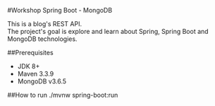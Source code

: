#Workshop Spring Boot - MongoDB

This is a blog's REST API.  
The project's goal is explore and learn about Spring, Spring Boot and MongoDB technologies.

##Prerequisites
* JDK 8+
* Maven 3.3.9
* MongoDB v3.6.5

##How to run
./mvnw spring-boot:run